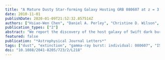 ```yaml
---
title: "A Mature Dusty Star-forming Galaxy Hosting GRB 080607 at z = 3.036"
date: 2010-11-01
publishDate: 2020-01-09T21:52:32.857514Z
authors: ["Hsiao-Wen Chen", "Daniel A. Perley", "Christine D. Wilson", "S. Bradley Cenko", "Andrew J. Levan", "Joshua S. Bloom", "Jason X. Prochaska", "Nial R. Tanvir", "Miroslava Dessauges-Zavadsky", "Max Pettini"]
publication_types: ["2"]
abstract: "We report the discovery of the host galaxy of Swift dark burst GRB 080607 at z $_GRB$ = 3.036. GRB 080607 is a unique case of a highly extinguished (A$_V$ ≈ 3 mag) afterglow that was yet sufficiently bright for high-quality absorption-line spectroscopy. The host galaxy is clearly resolved in deep Hubble Space Telescope (HST) WF3/IR F160W images and well detected in the Spitzer IRAC 3.5 μm and 4.5 μm channels, while displaying little/no fluxes in deep optical images from Keck and Magellan. The extremely red optical-infrared colors are consistent with the large extinction seen in the afterglow light, suggesting that the large amount of dust and gas surface mass density seen along the afterglow sight line is not merely local but likely reflects the global dust content across the entire host galaxy. Adopting the dust properties and metallicity of the host interstellar medium derived from studies of early- time afterglow light and absorption-line spectroscopy, we perform a stellar population synthesis analysis of the observed spectral energy distribution to constrain the intrinsic luminosity and stellar population of this dark burst host. The host galaxy is best described by an exponentially declining star formation rate of e-folding time τ = 2 Gyr and an age of åisebox-0.5ex 2 Gyr. We also derive an extinction-corrected star formation rate of SFR ≈ 125 h $^-2$ M $_sun$ yr$^-1$ and a total stellar mass of M $_*$ i̊sebox-0.5ex  4 × 10$^11$ h $^-2$ M $_sun$. Our study provides an example of massive, dusty star-forming galaxies contributing to the γ-ray burst (GRB) host galaxy population, supporting the notion that long-duration GRBs trace the bulk of cosmic star formation. <P />Based in part on observations made with the NASA/ESA Hubble Space Telescope, obtained at the Space Telescope Science Institute, which is operated by the Association of Universities for Research in Astronomy, Inc., under NASA contract NAS 5-26555."
featured: false
publication: "*Astrophysical Journal Letters*"
tags: ["dust", "extinction", "gamma-ray burst: individual: 080607", "ISM: abundances", "Astrophysics - Cosmology and Nongalactic Astrophysics"]
doi: "10.1088/2041-8205/723/2/L218"
---
```


